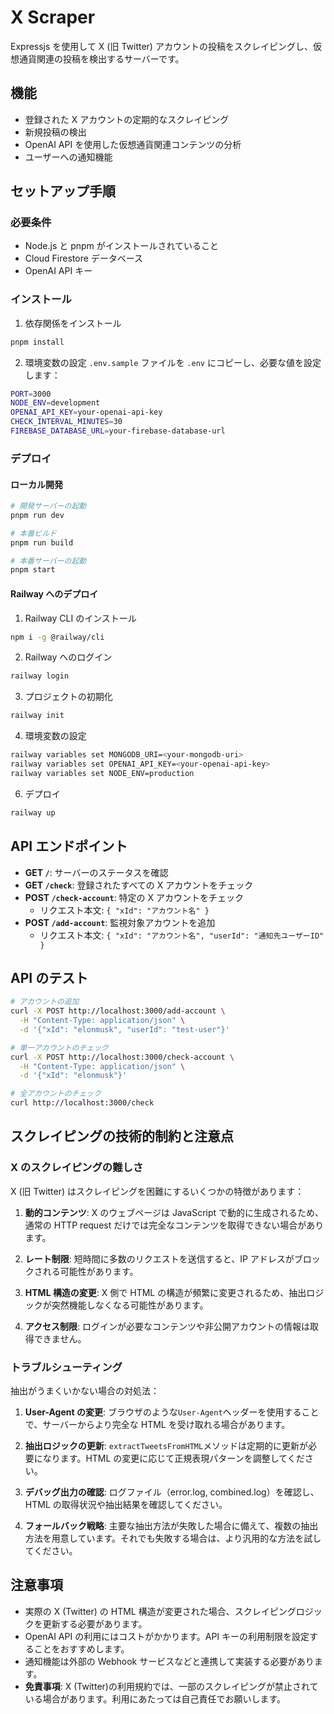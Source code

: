 # X Scraper

Expressjs を使用して X (旧 Twitter) アカウントの投稿をスクレイピングし、仮想通貨関連の投稿を検出するサーバーです。

## 機能

- 登録された X アカウントの定期的なスクレイピング
- 新規投稿の検出
- OpenAI API を使用した仮想通貨関連コンテンツの分析
- ユーザーへの通知機能

## セットアップ手順

### 必要条件

- Node.js と pnpm がインストールされていること
- Cloud Firestore データベース
- OpenAI API キー

### インストール

1. 依存関係をインストール

```bash
pnpm install
```

2. 環境変数の設定
   `.env.sample` ファイルを `.env` にコピーし、必要な値を設定します：

```bash
PORT=3000
NODE_ENV=development
OPENAI_API_KEY=your-openai-api-key
CHECK_INTERVAL_MINUTES=30
FIREBASE_DATABASE_URL=your-firebase-database-url
```

### デプロイ

#### ローカル開発

```bash
# 開発サーバーの起動
pnpm run dev

# 本番ビルド
pnpm run build

# 本番サーバーの起動
pnpm start
```

#### Railway へのデプロイ

1. Railway CLI のインストール

```bash
npm i -g @railway/cli
```

2. Railway へのログイン

```bash
railway login
```

3. プロジェクトの初期化

```bash
railway init
```

4. 環境変数の設定

```bash
railway variables set MONGODB_URI=<your-mongodb-uri>
railway variables set OPENAI_API_KEY=<your-openai-api-key>
railway variables set NODE_ENV=production
```

6. デプロイ

```bash
railway up
```

## API エンドポイント

- **GET `/`**: サーバーのステータスを確認
- **GET `/check`**: 登録されたすべての X アカウントをチェック
- **POST `/check-account`**: 特定の X アカウントをチェック
  - リクエスト本文: `{ "xId": "アカウント名" }`
- **POST `/add-account`**: 監視対象アカウントを追加
  - リクエスト本文: `{ "xId": "アカウント名", "userId": "通知先ユーザーID" }`

## API のテスト

```bash
# アカウントの追加
curl -X POST http://localhost:3000/add-account \
  -H "Content-Type: application/json" \
  -d '{"xId": "elonmusk", "userId": "test-user"}'

# 単一アカウントのチェック
curl -X POST http://localhost:3000/check-account \
  -H "Content-Type: application/json" \
  -d '{"xId": "elonmusk"}'

# 全アカウントのチェック
curl http://localhost:3000/check
```

## スクレイピングの技術的制約と注意点

### X のスクレイピングの難しさ

X (旧 Twitter) はスクレイピングを困難にするいくつかの特徴があります：

1. **動的コンテンツ**: X のウェブページは JavaScript で動的に生成されるため、通常の HTTP request だけでは完全なコンテンツを取得できない場合があります。

2. **レート制限**: 短時間に多数のリクエストを送信すると、IP アドレスがブロックされる可能性があります。

3. **HTML 構造の変更**: X 側で HTML の構造が頻繁に変更されるため、抽出ロジックが突然機能しなくなる可能性があります。

4. **アクセス制限**: ログインが必要なコンテンツや非公開アカウントの情報は取得できません。

### トラブルシューティング

抽出がうまくいかない場合の対処法：

1. **User-Agent の変更**: ブラウザのような`User-Agent`ヘッダーを使用することで、サーバーからより完全な HTML を受け取れる場合があります。

2. **抽出ロジックの更新**: `extractTweetsFromHTML`メソッドは定期的に更新が必要になります。HTML の変更に応じて正規表現パターンを調整してください。

3. **デバッグ出力の確認**: ログファイル（error.log, combined.log）を確認し、HTML の取得状況や抽出結果を確認してください。

4. **フォールバック戦略**: 主要な抽出方法が失敗した場合に備えて、複数の抽出方法を用意しています。それでも失敗する場合は、より汎用的な方法を試してください。

## 注意事項

- 実際の X (Twitter) の HTML 構造が変更された場合、スクレイピングロジックを更新する必要があります。
- OpenAI API の利用にはコストがかかります。API キーの利用制限を設定することをおすすめします。
- 通知機能は外部の Webhook サービスなどと連携して実装する必要があります。
- **免責事項**: X (Twitter)の利用規約では、一部のスクレイピングが禁止されている場合があります。利用にあたっては自己責任でお願いします。
